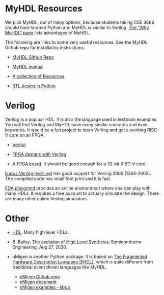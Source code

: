 # MyHDL Resources

We pick MyHDL, out of many options, because students taking CSE 3666 should
have learned Python and MyHDL is similar to Verilog. 
[The "Why MyHDL" page](http://www.myhdl.org/start/why.html) lists advantages
of MyHDL.

The following are links to some very useful resources. See the MyHDL Github
repo for installatino instructions. 

* [MyHDL Github Repo](https://github.com/myhdl/myhdl)

* [MyHDL manual](http://docs.myhdl.org/en/stable/manual/index.html)

* [A collection of Resources](https://github.com/xesscorp/myhdl-resources)

* [RTL design in Python](http://www.es.ele.tue.nl/~jhuisken/mmips/mMips_in_Myhdl.pdf)

# Verilog

Verilog is a popluar HDL. It is also the language used in textbook examples.
You will find Verilog and MyHDL have many similar concepts and even keywords.
It would be a fun project to learn Verilog and get a working RISC-V core on an
FPGA.

* [Veritut](http://www.asic-world.com/verilog/veritut.html)

* [FPGA designs with Verilog](https://verilogguide.readthedocs.io/en/latest/index.html)

* [A FPGA board](https://www.adafruit.com/product/451). It should be good enough for a 32-bit RISC-V core. 

[Icarus Verilog (iverilog)](http://iverilog.icarus.com/) has good support for Verilog 2005 (1364-2005). The
compiled code has small foot print and it is fast. 

[EDA playgrond](https://www.edaplayground.com/) provides an online environment
where one can play with many HDLs. It requires a free account to actually
simulate the design.  There are many other online Verilog simulators. 

# Other 

* [HDL](https://github.com/drom/awesome-hdl). Many high level HDLs. 

* B. Bailey. [The evolution of High Level
  Synthesis](https://semiengineering.com/the-evolution-of-high-level-synthesis/),
Semiconductor Engineering, Aug 27, 2020.

* nMigen is another Python package. It is based on [The Fragmented Hardware
  Description Language (FHDL)](https://m-labs.hk/migen/manual/fhdl.html), which
is quite different from traditional event driven languages like MyHDL.

    * [nMigen Github repo](https://github.com/nmigen/nmigen)
    * [nMigen document](https://nmigen.info/nmigen/latest/cover.html)
    * [nMigen examples - kbob](https://github.com/kbob/nmigen-examples)

